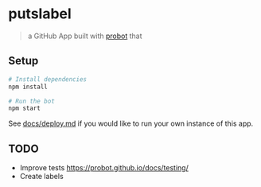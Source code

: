 # putslabel

> a GitHub App built with [probot](https://github.com/probot/probot) that

## Setup

```sh
# Install dependencies
npm install

# Run the bot
npm start
```

See [docs/deploy.md](docs/deploy.md) if you would like to run your own instance of this app.

## TODO

* Improve tests https://probot.github.io/docs/testing/
* Create labels
